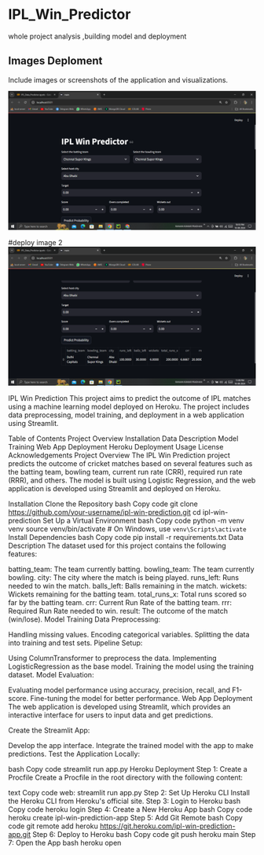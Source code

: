 # IPL_Win_Predictor
whole project analysis ,building model and deployment
## Images Deploment
Include images or screenshots of the application and visualizations.

<img src="https://github.com/rpjinu/IPL_Win_Predictor/blob/main/deploy_image1.png" width="900">

#deploy image 2
<img src="https://github.com/rpjinu/IPL_Win_Predictor/blob/main/deploy_image2.png" width="900">

IPL Win Prediction
This project aims to predict the outcome of IPL matches using a machine learning model deployed on Heroku. The project includes data preprocessing, model training, and deployment in a web application using Streamlit.

Table of Contents
Project Overview
Installation
Data Description
Model Training
Web App Deployment
Heroku Deployment
Usage
License
Acknowledgements
Project Overview
The IPL Win Prediction project predicts the outcome of cricket matches based on several features such as the batting team, bowling team, current run rate (CRR), required run rate (RRR), and others. The model is built using Logistic Regression, and the web application is developed using Streamlit and deployed on Heroku.

Installation
Clone the Repository
bash
Copy code
git clone https://github.com/your-username/ipl-win-prediction.git
cd ipl-win-prediction
Set Up a Virtual Environment
bash
Copy code
python -m venv venv
source venv/bin/activate  # On Windows, use `venv\Scripts\activate`
Install Dependencies
bash
Copy code
pip install -r requirements.txt
Data Description
The dataset used for this project contains the following features:

batting_team: The team currently batting.
bowling_team: The team currently bowling.
city: The city where the match is being played.
runs_left: Runs needed to win the match.
balls_left: Balls remaining in the match.
wickets: Wickets remaining for the batting team.
total_runs_x: Total runs scored so far by the batting team.
crr: Current Run Rate of the batting team.
rrr: Required Run Rate needed to win.
result: The outcome of the match (win/lose).
Model Training
Data Preprocessing:

Handling missing values.
Encoding categorical variables.
Splitting the data into training and test sets.
Pipeline Setup:

Using ColumnTransformer to preprocess the data.
Implementing LogisticRegression as the base model.
Training the model using the training dataset.
Model Evaluation:

Evaluating model performance using accuracy, precision, recall, and F1-score.
Fine-tuning the model for better performance.
Web App Deployment
The web application is developed using Streamlit, which provides an interactive interface for users to input data and get predictions.

Create the Streamlit App:

Develop the app interface.
Integrate the trained model with the app to make predictions.
Test the Application Locally:

bash
Copy code
streamlit run app.py
Heroku Deployment
Step 1: Create a Procfile
Create a Procfile in the root directory with the following content:

text
Copy code
web: streamlit run app.py
Step 2: Set Up Heroku CLI
Install the Heroku CLI from Heroku's official site.
Step 3: Login to Heroku
bash
Copy code
heroku login
Step 4: Create a New Heroku App
bash
Copy code
heroku create ipl-win-prediction-app
Step 5: Add Git Remote
bash
Copy code
git remote add heroku https://git.heroku.com/ipl-win-prediction-app.git
Step 6: Deploy to Heroku
bash
Copy code
git push heroku main
Step 7: Open the App
bash
heroku open
